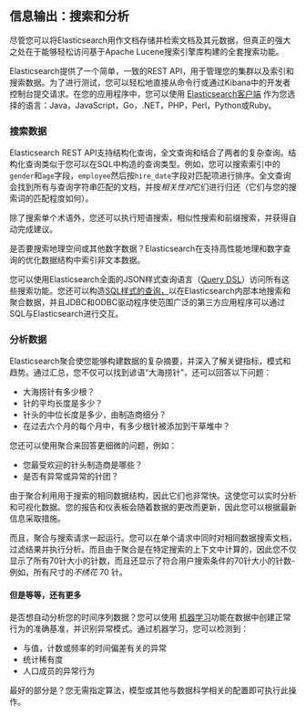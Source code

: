 ## 信息输出：搜索和分析

尽管您可以将Elasticsearch用作文档存储并检索文档及其元数据，但真正的强大之处在于能够轻松访问基于Apache Lucene搜索引擎库构建的全套搜索功能。

Elasticsearch提供了一个简单，一致的REST API，用于管理您的集群以及索引和搜索数据。为了进行测试，您可以轻松地直接从命令行或通过Kibana中的开发者控制台提交请求。在您的应用程序中，您可以使用 [Elasticsearch客户端](https://www.elastic.co/guide/en/elasticsearch/client/index.html) 作为您选择的语言：Java，JavaScript，Go，.NET，PHP，Perl，Python或Ruby。

### 搜索数据

Elasticsearch REST API支持结构化查询，全文查询和结合了两者的复杂查询。结构化查询类似于您可以在SQL中构造的查询类型。例如，您可以搜索索引中的`gender`和`age`字段，`employee`然后按`hire_date`字段对匹配项进行排序。全文查询会找到所有与查询字符串匹配的文档，并按*相关性对*它们进行归还（它们与您的搜索词的匹配程度如何）。

除了搜索单个术语外，您还可以执行短语搜索，相似性搜索和前缀搜索，并获得自动完成建议。

是否要搜索地理空间或其他数字数据？Elasticsearch在支持高性能地理和数字查询的优化数据结构中索引非文本数据。

您可以使用Elasticsearch全面的JSON样式查询语言（[Query DSL](https://www.elastic.co/guide/en/elasticsearch/reference/7.x/query-dsl.html)）访问所有这些搜索功能。您还可以构造[SQL样式的查询，](https://www.elastic.co/guide/en/elasticsearch/reference/7.x/sql-overview.html)以在Elasticsearch内部本地搜索和聚合数据，并且JDBC和ODBC驱动程序使范围广泛的第三方应用程序可以通过SQL与Elasticsearch进行交互。

### 分析数据

Elasticsearch聚合使您能够构建数据的复杂摘要，并深入了解关键指标，模式和趋势。通过汇总，您不仅可以找到谚语“大海捞针”，还可以回答以下问题：

- 大海捞针有多少根？
- 针的平均长度是多少？
- 针头的中位长度是多少，由制造商细分？
- 在过去六个月的每个月中，有多少根针被添加到干草堆中？

您还可以使用聚合来回答更细微的问题，例如：

- 您最受欢迎的针头制造商是哪些？
- 是否有异常或异常的针团？

由于聚合利用用于搜索的相同数据结构，因此它们也非常快。这使您可以实时分析和可视化数据。您的报告和仪表板会随着数据的更改而更新，因此您可以根据最新信息采取措施。

而且，聚合与搜索请求一起运行。您可以在单个请求中同时对相同数据搜索文档，过滤结果并执行分析。而且由于聚合是在特定搜索的上下文中计算的，因此您不仅显示了所有70针大小的针数，而且还显示了符合用户搜索条件的70针大小的针数-例如，所有尺寸的*不绣花* 70 针。

#### 但是等等，还有更多

是否想自动分析您的时间序列数据？您可以使用 [机器学习](https://www.elastic.co/guide/en/machine-learning/7.x/ml-overview.html)功能在数据中创建正常行为的准确基准，并识别异常模式。通过机器学习，您可以检测到：

- 与值，计数或频率的时间偏差有关的异常
- 统计稀有度
- 人口成员的异常行为

最好的部分是？您无需指定算法，模型或其他与数据科学相关的配置即可执行此操作。